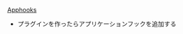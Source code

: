 [Apphooks](http://docs.django-cms.org/en/release-3.4.x/introduction/apphooks.html)

- プラグインを作ったらアプリケーションフックを追加する
